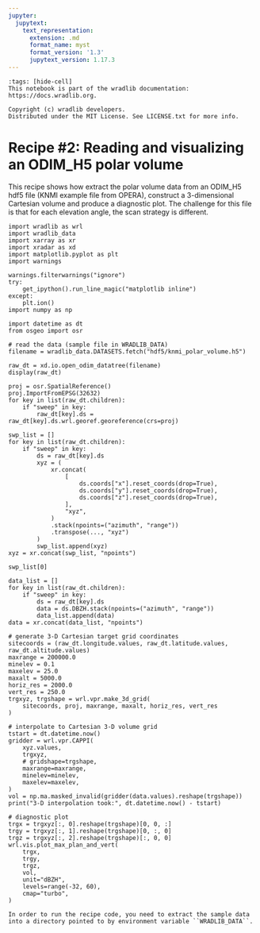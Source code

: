 ```yaml
---
jupyter:
  jupytext:
    text_representation:
      extension: .md
      format_name: myst
      format_version: '1.3'
      jupytext_version: 1.17.3
---
```


```{raw-cell}
:tags: [hide-cell]
This notebook is part of the wradlib documentation: https://docs.wradlib.org.

Copyright (c) wradlib developers.
Distributed under the MIT License. See LICENSE.txt for more info.
```

# Recipe #2: Reading and visualizing an ODIM_H5 polar volume


This recipe shows how extract the polar volume data from an ODIM_H5 hdf5 file (KNMI example file from OPERA), construct a 3-dimensional Cartesian volume and produce a diagnostic plot. The challenge for this file is that for each elevation angle, the scan strategy is different.

```{code-cell} python
import wradlib as wrl
import wradlib_data
import xarray as xr
import xradar as xd
import matplotlib.pyplot as plt
import warnings

warnings.filterwarnings("ignore")
try:
    get_ipython().run_line_magic("matplotlib inline")
except:
    plt.ion()
import numpy as np
```

```{code-cell} python
import datetime as dt
from osgeo import osr

# read the data (sample file in WRADLIB_DATA)
filename = wradlib_data.DATASETS.fetch("hdf5/knmi_polar_volume.h5")

raw_dt = xd.io.open_odim_datatree(filename)
display(raw_dt)
```

```{code-cell} python
proj = osr.SpatialReference()
proj.ImportFromEPSG(32632)
for key in list(raw_dt.children):
    if "sweep" in key:
        raw_dt[key].ds = raw_dt[key].ds.wrl.georef.georeference(crs=proj)
```

```{code-cell} python
swp_list = []
for key in list(raw_dt.children):
    if "sweep" in key:
        ds = raw_dt[key].ds
        xyz = (
            xr.concat(
                [
                    ds.coords["x"].reset_coords(drop=True),
                    ds.coords["y"].reset_coords(drop=True),
                    ds.coords["z"].reset_coords(drop=True),
                ],
                "xyz",
            )
            .stack(npoints=("azimuth", "range"))
            .transpose(..., "xyz")
        )
        swp_list.append(xyz)
xyz = xr.concat(swp_list, "npoints")
```

```{code-cell} python
swp_list[0]
```

```{code-cell} python
data_list = []
for key in list(raw_dt.children):
    if "sweep" in key:
        ds = raw_dt[key].ds
        data = ds.DBZH.stack(npoints=("azimuth", "range"))
        data_list.append(data)
data = xr.concat(data_list, "npoints")
```

```{code-cell} python
# generate 3-D Cartesian target grid coordinates
sitecoords = (raw_dt.longitude.values, raw_dt.latitude.values, raw_dt.altitude.values)
maxrange = 200000.0
minelev = 0.1
maxelev = 25.0
maxalt = 5000.0
horiz_res = 2000.0
vert_res = 250.0
trgxyz, trgshape = wrl.vpr.make_3d_grid(
    sitecoords, proj, maxrange, maxalt, horiz_res, vert_res
)
```

```{code-cell} python
# interpolate to Cartesian 3-D volume grid
tstart = dt.datetime.now()
gridder = wrl.vpr.CAPPI(
    xyz.values,
    trgxyz,
    # gridshape=trgshape,
    maxrange=maxrange,
    minelev=minelev,
    maxelev=maxelev,
)
vol = np.ma.masked_invalid(gridder(data.values).reshape(trgshape))
print("3-D interpolation took:", dt.datetime.now() - tstart)
```

```{code-cell} python
# diagnostic plot
trgx = trgxyz[:, 0].reshape(trgshape)[0, 0, :]
trgy = trgxyz[:, 1].reshape(trgshape)[0, :, 0]
trgz = trgxyz[:, 2].reshape(trgshape)[:, 0, 0]
wrl.vis.plot_max_plan_and_vert(
    trgx,
    trgy,
    trgz,
    vol,
    unit="dBZH",
    levels=range(-32, 60),
    cmap="turbo",
)
```

```{note}
In order to run the recipe code, you need to extract the sample data into a directory pointed to by environment variable ``WRADLIB_DATA``.
```
